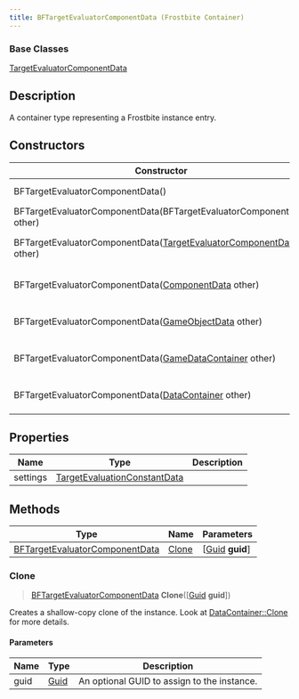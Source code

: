 ```yaml
---
title: BFTargetEvaluatorComponentData (Frostbite Container)
---
```

### Base Classes

[TargetEvaluatorComponentData](TargetEvaluatorComponentData)

## Description

A container type representing a Frostbite instance entry.

## Constructors

| Constructor                                                                                        | Description                                                                                                                                                  |
| -------------------------------------------------------------------------------------------------- | ------------------------------------------------------------------------------------------------------------------------------------------------------------ |
| BFTargetEvaluatorComponentData()                                                                   | Create a new instance of this container type.                                                                                                                |
| BFTargetEvaluatorComponentData(BFTargetEvaluatorComponentData other)                               | Create a reference copy of an instance of the same type.                                                                                                     |
| BFTargetEvaluatorComponentData([TargetEvaluatorComponentData](TargetEvaluatorComponentData) other) | Upcast an instance of type [TargetEvaluatorComponentData](TargetEvaluatorComponentData) to [BFTargetEvaluatorComponentData](BFTargetEvaluatorComponentData). |
| BFTargetEvaluatorComponentData([ComponentData](ComponentData) other)                               | Upcast an instance of type [ComponentData](ComponentData) to [BFTargetEvaluatorComponentData](BFTargetEvaluatorComponentData).                               |
| BFTargetEvaluatorComponentData([GameObjectData](GameObjectData) other)                             | Upcast an instance of type [GameObjectData](GameObjectData) to [BFTargetEvaluatorComponentData](BFTargetEvaluatorComponentData).                             |
| BFTargetEvaluatorComponentData([GameDataContainer](GameDataContainer) other)                       | Upcast an instance of type [GameDataContainer](GameDataContainer) to [BFTargetEvaluatorComponentData](BFTargetEvaluatorComponentData).                       |
| BFTargetEvaluatorComponentData([DataContainer](/vext/ref/cls/shr/datacontainer) other)          | Upcast an instance of type [DataContainer](/vext/ref/cls/shr/datacontainer) to [BFTargetEvaluatorComponentData](BFTargetEvaluatorComponentData).          |

## Properties

| Name     | Type                                                         | Description |
| -------- | ------------------------------------------------------------ | ----------- |
| settings | [TargetEvaluationConstantData](TargetEvaluationConstantData) |             |

## Methods

| Type                                                             | Name            | Parameters                                     |
| ---------------------------------------------------------------- | --------------- | ---------------------------------------------- |
| [BFTargetEvaluatorComponentData](BFTargetEvaluatorComponentData) | [Clone](#clone) | \[[Guid](/vext/ref/cls/shr/guid) **guid**\] |

### Clone

> [BFTargetEvaluatorComponentData](BFTargetEvaluatorComponentData) **Clone**(\[[Guid](/vext/ref/cls/shr/guid) **guid**\])

Creates a shallow-copy clone of the instance. Look at [DataContainer::Clone](/vext/ref/cls/shr/datacontainer#clone) for more details.

#### Parameters

| Name | Type         | Description                                 |
| ---- | ------------ | ------------------------------------------- |
| guid | [Guid](Guid) | An optional GUID to assign to the instance. |

